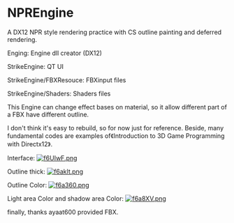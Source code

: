 # NPREngine
A DX12 NPR style rendering practice with CS outline painting and deferred rendering.

Enging: Engine dll creator (DX12) 

StrikeEngine: QT UI

StrikeEngine/FBXResouce: FBXinput files

StrikeEngine/Shaders: Shaders files


This Engine can change effect bases on material, so it allow different part of a FBX have different outline.

I don't think it's easy to rebuild, so for now just for reference.
Beside, many fundamental codes are examples of《Introduction to 3D Game Programming with Directx12》.

Interface:
<a href="https://imgtu.com/i/f6UIwF"><img src="https://z3.ax1x.com/2021/08/14/f6UIwF.png" alt="f6UIwF.png" border="0"></a>

 
Outline thick:
<a href="https://imgtu.com/i/f6aklt"><img src="https://z3.ax1x.com/2021/08/14/f6aklt.png" alt="f6aklt.png" border="0"></a>



Outline Color:
 <a href="https://imgtu.com/i/f6a360"><img src="https://z3.ax1x.com/2021/08/14/f6a360.png" alt="f6a360.png" border="0"></a>



Light area Color and shadow area Color:
<a href="https://imgtu.com/i/f6a8XV"><img src="https://z3.ax1x.com/2021/08/14/f6a8XV.png" alt="f6a8XV.png" border="0"></a>


finally, thanks ayaat600 provided FBX.
 
